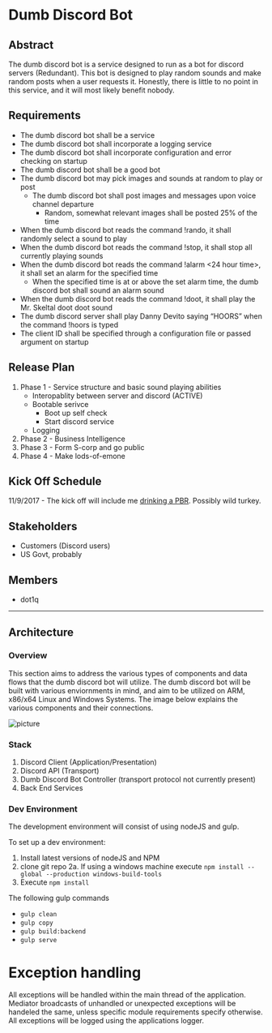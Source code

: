 # Dumb Discord Bot

## Abstract
The dumb discord bot is a service designed to run as a bot for discord servers (Redundant). This bot is designed to play random sounds and make random posts when a user requests it. Honestly, there is little to no point in this service, and it will most likely benefit nobody. 

 ## Requirements
*	The dumb discord bot shall be a service
*	The dumb discord bot shall incorporate a logging service
*	The dumb discord bot shall incorporate configuration and error checking on startup
*	The dumb discord bot shall be a good bot
*	The dumb discord bot may pick images and sounds at random to play or post
    * The dumb discord bot shall post images and messages upon voice channel departure
        * Random, somewhat relevant images shall be posted 25% of the time
*	When the dumb discord bot reads the command !rando, it shall randomly select a sound to play
*	When the dumb discord bot reads the command !stop, it shall stop all currently playing sounds
*	When the dumb discord bot reads the command !alarm <24 hour time>, it shall set an alarm for the specified time
    *	When the specified time is at or above the set alarm time, the dumb discord bot shall sound an alarm sound
* When the dumb discord bot reads the command !doot, it shall play the Mr. Skeltal doot doot sound
*	The dumb discord server shall play Danny Devito saying “HOORS” when the command !hoors is typed
*	The client ID shall be specified through a configuration file or passed argument on startup

## Release Plan
1. Phase 1 - Service structure and basic sound playing abilities
    * Interopablity between server and discord (ACTIVE)
    * Bootable serivce
        * Boot up self check
        * Start discord service
    * Logging
2. Phase 2 - Business Intelligence 
3. Phase 3 - Form S-corp and go public
4. Phase 4 - Make lods-of-emone

## Kick Off Schedule
11/9/2017 - The kick off will include me [drinking a PBR](https://i.imgur.com/6kaIJCj.jpg). Possibly wild turkey. 

## Stakeholders 
* Customers (Discord users)
* US Govt, probably

## Members
* dot1q

- - - -

## Architecture

### Overview
This section aims to address the various types of components and data flows that the dumb discord bot will utilize. The dumb discord bot will be built with various enviornments in mind, and aim to be utilized on ARM, x86/x64 Linux and Windows Systems. The image below explains the various components and their connections. 

![picture](https://i.imgur.com/0geEFBt.png)


### Stack
1. Discord Client (Application/Presentation)
2. Discord API (Transport)
3. Dumb Discord Bot Controller (transport protocol not currently present)
4. Back End Services

### Dev Environment
The development environment will consist of using nodeJS and gulp.

To set up a dev environment:
1. Install latest versions of nodeJS and NPM
2. clone git repo
    2a. If using a windows machine execute ```npm install --global --production windows-build-tools```
3. Execute ```npm install```

The following gulp commands
* ```gulp clean```
* ```gulp copy```
* ```gulp build:backend```
* ```gulp serve```

# Exception handling
All exceptions will be handled within the main thread of the application. Mediator broadcasts of unhandled or unexpected exceptions will be handeled the same, unless specific module requirements specify otherwise. All exceptions will be logged using the applications logger. 

